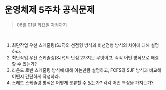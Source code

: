 # 운영체제 5주차 공식문제

> 06월 01일 화요일 자정까지

<br>

1. 최단작업 우선 스케줄링(SJF)의 선점형 방식과 비선점형 방식의 차이에 대해 설명하라.
2. 최단작업 우선 스케줄링(SJF)의 단점 2가지는 무엇이고, 각각 어떤 방식으로 해결할 수 있는가?
3. 라운드 로빈 스케줄링 방식에 대해 아는만큼 설명하고, FCFS와 SJF 방식과 비교해 어떤지 간단하게 작성하라.
4. 스레드 스케줄링 방식은 어떻게 분류할 수 있는가? 각각 어떤 특징을 가지는가?

